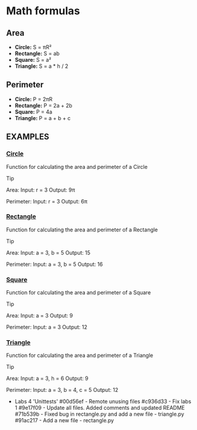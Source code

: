 # Math formulas
## Area
- **Circle:** S = πR²
- **Rectangle:** S = ab
- **Square:** S = a²
- **Triangle:** S = a * h / 2

## Perimeter
- **Circle:** P = 2πR
- **Rectangle:** P = 2a + 2b
- **Square:** P = 4a
- **Triangle:** P = a + b + c

## EXAMPLES
### [**Circle**](../circle.py)

Function for calculating the area and perimeter of a Circle

> [!TIP]
> Area:
> Input: r = 3
> Output: 9π 
>
> Perimeter:
> Input: r = 3
> Output: 6π

### [**Rectangle**](../rectangle.py)

Function for calculating the area and perimeter of a Rectangle

> [!TIP]
> Area:
> Input: a = 3, b = 5
> Output: 15
>
> Perimeter:
> Input: a = 3, b = 5
> Output: 16

### [**Square**](../square.py)

Function for calculating the area and perimeter of a Square

> [!TIP]
> Area:
> Input: a = 3
> Output: 9
>
> Perimeter:
> Input: a = 3
> Output: 12

### [**Triangle**](../triangle.py)

Function for calculating the area and perimeter of a Triangle

> [!TIP]
> Area:
> Input: a = 3, h = 6
> Output: 9
>
> Perimeter:
> Input: a = 3, b = 4, c = 5
> Output: 12

 - Labs 4 'Unittests'
#00d56ef - Remote unusing files
#c936d33 - Fix labs 1
#9e17f09 - Update all files. Added comments and updated README
#71b539b - Fixed bug in rectangle.py and add a new file - triangle.py
#91ac217 - Add a new file - rectangle.py
